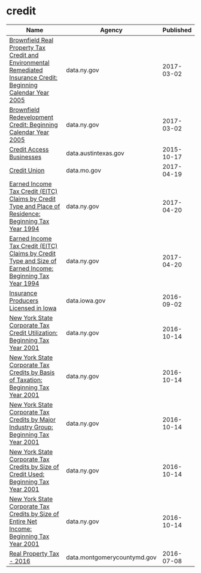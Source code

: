 # credit

Name | Agency | Published
---- | ---- | ---------
[Brownfield Real Property Tax Credit and Environmental Remediated Insurance Credit: Beginning Calendar Year 2005](../socrata/635g-4qx7.md) | data.ny.gov | 2017-03-02
[Brownfield Redevelopment Credit: Beginning Calendar Year 2005](../socrata/vud8-75x8.md) | data.ny.gov | 2017-03-02
[Credit Access Businesses](../socrata/92xm-uf99.md) | data.austintexas.gov | 2015-10-17
[Credit Union](../socrata/r843-p6xb.md) | data.mo.gov | 2017-04-19
[Earned Income Tax Credit (EITC) Claims by Credit Type and Place of Residence: Beginning Tax Year 1994](../socrata/6q7b-8vuf.md) | data.ny.gov | 2017-04-20
[Earned Income Tax Credit (EITC) Claims by Credit Type and Size of Earned Income: Beginning Tax Year 1994](../socrata/3sqx-ew2z.md) | data.ny.gov | 2017-04-20
[Insurance Producers Licensed in Iowa](../socrata/n4cc-vqyk.md) | data.iowa.gov | 2016-09-02
[New York State Corporate Tax Credit Utilization: Beginning Tax Year 2001](../socrata/6axi-iwd2.md) | data.ny.gov | 2016-10-14
[New York State Corporate Tax Credits by Basis of Taxation: Beginning Tax Year 2001](../socrata/2rxu-2uqk.md) | data.ny.gov | 2016-10-14
[New York State Corporate Tax Credits by Major Industry Group: Beginning Tax Year 2001](../socrata/84qh-f5nv.md) | data.ny.gov | 2016-10-14
[New York State Corporate Tax Credits by Size of Credit Used: Beginning Tax Year 2001](../socrata/p376-79iu.md) | data.ny.gov | 2016-10-14
[New York State Corporate Tax Credits by Size of Entire Net Income: Beginning Tax Year 2001](../socrata/bsv4-53w8.md) | data.ny.gov | 2016-10-14
[Real Property Tax - 2016](../socrata/uvy4-94zr.md) | data.montgomerycountymd.gov | 2016-07-08

